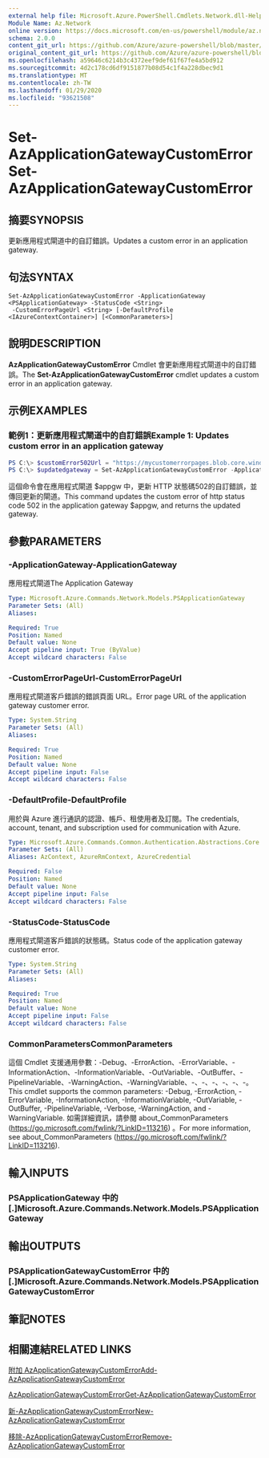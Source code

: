 ```yaml
---
external help file: Microsoft.Azure.PowerShell.Cmdlets.Network.dll-Help.xml
Module Name: Az.Network
online version: https://docs.microsoft.com/en-us/powershell/module/az.network/set-azapplicationgatewaycustomerror
schema: 2.0.0
content_git_url: https://github.com/Azure/azure-powershell/blob/master/src/Network/Network/help/Set-AzApplicationGatewayCustomError.md
original_content_git_url: https://github.com/Azure/azure-powershell/blob/master/src/Network/Network/help/Set-AzApplicationGatewayCustomError.md
ms.openlocfilehash: a59646c6214b3c4372eef9def61f67fe4a5bd912
ms.sourcegitcommit: 4d2c178cd6df9151877b08d54c1f4a228dbec9d1
ms.translationtype: MT
ms.contentlocale: zh-TW
ms.lasthandoff: 01/29/2020
ms.locfileid: "93621508"
---
```

# <span data-ttu-id="0cb8f-101">Set-AzApplicationGatewayCustomError</span><span class="sxs-lookup"><span data-stu-id="0cb8f-101">Set-AzApplicationGatewayCustomError</span></span>

## <span data-ttu-id="0cb8f-102">摘要</span><span class="sxs-lookup"><span data-stu-id="0cb8f-102">SYNOPSIS</span></span>
<span data-ttu-id="0cb8f-103">更新應用程式閘道中的自訂錯誤。</span><span class="sxs-lookup"><span data-stu-id="0cb8f-103">Updates a custom error in an application gateway.</span></span>

## <span data-ttu-id="0cb8f-104">句法</span><span class="sxs-lookup"><span data-stu-id="0cb8f-104">SYNTAX</span></span>

```
Set-AzApplicationGatewayCustomError -ApplicationGateway <PSApplicationGateway> -StatusCode <String>
 -CustomErrorPageUrl <String> [-DefaultProfile <IAzureContextContainer>] [<CommonParameters>]
```

## <span data-ttu-id="0cb8f-105">說明</span><span class="sxs-lookup"><span data-stu-id="0cb8f-105">DESCRIPTION</span></span>
<span data-ttu-id="0cb8f-106">**AzApplicationGatewayCustomError** Cmdlet 會更新應用程式閘道中的自訂錯誤。</span><span class="sxs-lookup"><span data-stu-id="0cb8f-106">The **Set-AzApplicationGatewayCustomError** cmdlet updates a custom error in an application gateway.</span></span>

## <span data-ttu-id="0cb8f-107">示例</span><span class="sxs-lookup"><span data-stu-id="0cb8f-107">EXAMPLES</span></span>

### <span data-ttu-id="0cb8f-108">範例1：更新應用程式閘道中的自訂錯誤</span><span class="sxs-lookup"><span data-stu-id="0cb8f-108">Example 1: Updates custom error in an application gateway</span></span>
```powershell
PS C:\> $customError502Url = "https://mycustomerrorpages.blob.core.windows.net/errorpages/502.htm"
PS C:\> $updatedgateway = Set-AzApplicationGatewayCustomError -ApplicationGateway $appgw -StatusCode HttpStatus502 -CustomErrorPageUrl $customError502Url
```

<span data-ttu-id="0cb8f-109">這個命令會在應用程式閘道 $appgw 中，更新 HTTP 狀態碼502的自訂錯誤，並傳回更新的閘道。</span><span class="sxs-lookup"><span data-stu-id="0cb8f-109">This command updates the custom error of http status code 502 in the application gateway $appgw, and returns the updated gateway.</span></span>

## <span data-ttu-id="0cb8f-110">參數</span><span class="sxs-lookup"><span data-stu-id="0cb8f-110">PARAMETERS</span></span>

### <span data-ttu-id="0cb8f-111">-ApplicationGateway</span><span class="sxs-lookup"><span data-stu-id="0cb8f-111">-ApplicationGateway</span></span>
<span data-ttu-id="0cb8f-112">應用程式閘道</span><span class="sxs-lookup"><span data-stu-id="0cb8f-112">The Application Gateway</span></span>

```yaml
Type: Microsoft.Azure.Commands.Network.Models.PSApplicationGateway
Parameter Sets: (All)
Aliases:

Required: True
Position: Named
Default value: None
Accept pipeline input: True (ByValue)
Accept wildcard characters: False
```

### <span data-ttu-id="0cb8f-113">-CustomErrorPageUrl</span><span class="sxs-lookup"><span data-stu-id="0cb8f-113">-CustomErrorPageUrl</span></span>
<span data-ttu-id="0cb8f-114">應用程式閘道客戶錯誤的錯誤頁面 URL。</span><span class="sxs-lookup"><span data-stu-id="0cb8f-114">Error page URL of the application gateway customer error.</span></span>

```yaml
Type: System.String
Parameter Sets: (All)
Aliases:

Required: True
Position: Named
Default value: None
Accept pipeline input: False
Accept wildcard characters: False
```

### <span data-ttu-id="0cb8f-115">-DefaultProfile</span><span class="sxs-lookup"><span data-stu-id="0cb8f-115">-DefaultProfile</span></span>
<span data-ttu-id="0cb8f-116">用於與 Azure 進行通訊的認證、帳戶、租使用者及訂閱。</span><span class="sxs-lookup"><span data-stu-id="0cb8f-116">The credentials, account, tenant, and subscription used for communication with Azure.</span></span>

```yaml
Type: Microsoft.Azure.Commands.Common.Authentication.Abstractions.Core.IAzureContextContainer
Parameter Sets: (All)
Aliases: AzContext, AzureRmContext, AzureCredential

Required: False
Position: Named
Default value: None
Accept pipeline input: False
Accept wildcard characters: False
```

### <span data-ttu-id="0cb8f-117">-StatusCode</span><span class="sxs-lookup"><span data-stu-id="0cb8f-117">-StatusCode</span></span>
<span data-ttu-id="0cb8f-118">應用程式閘道客戶錯誤的狀態碼。</span><span class="sxs-lookup"><span data-stu-id="0cb8f-118">Status code of the application gateway customer error.</span></span>

```yaml
Type: System.String
Parameter Sets: (All)
Aliases:

Required: True
Position: Named
Default value: None
Accept pipeline input: False
Accept wildcard characters: False
```

### <span data-ttu-id="0cb8f-119">CommonParameters</span><span class="sxs-lookup"><span data-stu-id="0cb8f-119">CommonParameters</span></span>
<span data-ttu-id="0cb8f-120">這個 Cmdlet 支援通用參數：-Debug、-ErrorAction、-ErrorVariable、-InformationAction、-InformationVariable、-OutVariable、-OutBuffer、-PipelineVariable、-WarningAction、-WarningVariable、-、-、-、-、-、-。</span><span class="sxs-lookup"><span data-stu-id="0cb8f-120">This cmdlet supports the common parameters: -Debug, -ErrorAction, -ErrorVariable, -InformationAction, -InformationVariable, -OutVariable, -OutBuffer, -PipelineVariable, -Verbose, -WarningAction, and -WarningVariable.</span></span> <span data-ttu-id="0cb8f-121">如需詳細資訊，請參閱 about_CommonParameters (https://go.microsoft.com/fwlink/?LinkID=113216) 。</span><span class="sxs-lookup"><span data-stu-id="0cb8f-121">For more information, see about_CommonParameters (https://go.microsoft.com/fwlink/?LinkID=113216).</span></span>

## <span data-ttu-id="0cb8f-122">輸入</span><span class="sxs-lookup"><span data-stu-id="0cb8f-122">INPUTS</span></span>

### <span data-ttu-id="0cb8f-123">PSApplicationGateway 中的 [.]</span><span class="sxs-lookup"><span data-stu-id="0cb8f-123">Microsoft.Azure.Commands.Network.Models.PSApplicationGateway</span></span>

## <span data-ttu-id="0cb8f-124">輸出</span><span class="sxs-lookup"><span data-stu-id="0cb8f-124">OUTPUTS</span></span>

### <span data-ttu-id="0cb8f-125">PSApplicationGatewayCustomError 中的 [.]</span><span class="sxs-lookup"><span data-stu-id="0cb8f-125">Microsoft.Azure.Commands.Network.Models.PSApplicationGatewayCustomError</span></span>

## <span data-ttu-id="0cb8f-126">筆記</span><span class="sxs-lookup"><span data-stu-id="0cb8f-126">NOTES</span></span>

## <span data-ttu-id="0cb8f-127">相關連結</span><span class="sxs-lookup"><span data-stu-id="0cb8f-127">RELATED LINKS</span></span>

[<span data-ttu-id="0cb8f-128">附加 AzApplicationGatewayCustomError</span><span class="sxs-lookup"><span data-stu-id="0cb8f-128">Add-AzApplicationGatewayCustomError</span></span>](./Add-AzApplicationGatewayCustomError.md)

[<span data-ttu-id="0cb8f-129">AzApplicationGatewayCustomError</span><span class="sxs-lookup"><span data-stu-id="0cb8f-129">Get-AzApplicationGatewayCustomError</span></span>](./Get-AzApplicationGatewayCustomError.md)

[<span data-ttu-id="0cb8f-130">新-AzApplicationGatewayCustomError</span><span class="sxs-lookup"><span data-stu-id="0cb8f-130">New-AzApplicationGatewayCustomError</span></span>](./New-AzApplicationGatewayCustomError.md)

[<span data-ttu-id="0cb8f-131">移除-AzApplicationGatewayCustomError</span><span class="sxs-lookup"><span data-stu-id="0cb8f-131">Remove-AzApplicationGatewayCustomError</span></span>](./Remove-AzApplicationGatewayCustomError.md)
